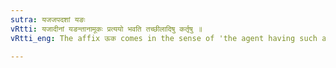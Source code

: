```yaml
---
sutra: यजजपदशां यङः
vRtti: यजादीनां यङन्तानामूकः प्रत्ययो भवति तच्छीलादिषु कर्तृषु ॥
vRtti_eng: The affix ऊक comes in the sense of 'the agent having such a habit &c', after the verbs यज्, जप् and दश् when they end in the affix यङ्.

---
```

